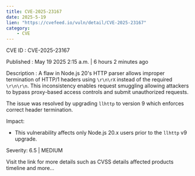 ```yaml
---
title: CVE-2025-23167
date: 2025-5-19
lien: "https://cvefeed.io/vuln/detail/CVE-2025-23167"
category:
    - CVE
---
```


CVE ID : CVE-2025-23167

Published :  May 19
2025
2:15 a.m. | 6 hours
2 minutes ago

Description : A flaw in Node.js 20's HTTP parser allows improper termination of HTTP/1 headers using `\r\n\rX` instead of the required `\r\n\r\n`.
This inconsistency enables request smuggling
allowing attackers to bypass proxy-based access controls and submit unauthorized requests.

The issue was resolved by upgrading `llhttp` to version 9
which enforces correct header termination.

Impact:
* This vulnerability affects only Node.js 20.x users prior to the `llhttp` v9 upgrade.

Severity: 6.5 | MEDIUM

Visit the link for more details
such as CVSS details
affected products
timeline
and more...
